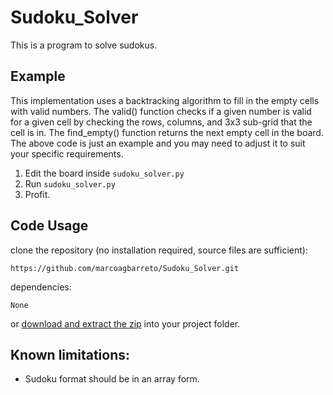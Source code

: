 # Sudoku_Solver
This is a program to solve sudokus.

## Example

This implementation uses a backtracking algorithm to fill in the empty cells with valid numbers. The valid() function checks if a given number is valid for a given cell by checking the rows, columns, and 3x3 sub-grid that the cell is in. The find_empty() function returns the next empty cell in the board.
The above code is just an example and you may need to adjust it to suit your specific requirements.

1. Edit the board inside ```sudoku_solver.py```
2. Run ```sudoku_solver.py```
3. Profit.

## Code Usage

clone the repository (no installation required, source files are sufficient):
        
    https://github.com/marcoagbarreto/Sudoku_Solver.git

dependencies:

    None

or [download and extract the zip](https://github.com/marcoagbarreto/Sudoku_Solver/archive/master.zip) into your project folder.

## Known limitations:
* Sudoku format should be in an array form.
